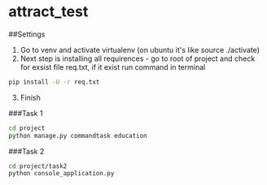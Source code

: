 # attract_test

##Settings
 1. Go to venv and activate virtualenv (on ubuntu it's like source ./activate)
 2. Next step is installing all requirences - go to root of project and check for exsist file req.txt, if it exist run command in terminal 
 
 ```bash
 pip install -U -r req.txt
```
3. Finish

###Task 1

```bash
cd project
python manage.py commandtask education
```

###Task 2

```bash
cd project/task2
python console_application.py
```
